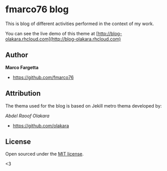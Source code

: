 # fmarco76 blog 

This is blog of different activities performed in the context of my work.


You can see the live demo of this theme at [http://blog-olakara.rhcloud.com](http://blog-olakara.rhcloud.com)

## Author

**Marco Fargetta**
- <https://github.com/fmarco76>

## Attribution
The thema used for the blog is based on Jekill metro thema developed by:

*Abdel Raoof Olakara*
- <https://github.com/olakara>


## License

Open sourced under the [MIT license](LICENSE.md).

<3
